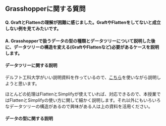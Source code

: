 ## Grasshopperに関する質問  
#### Q. GraftとFlattenの理解が困難に感じました。GraftやFlattenをしてないと成立しない例を見てみたいです。  


#### A. Grasshopperで扱うデータの型の種類とデータツリーについて説明した後に、データツリーの構造を変える(GraftやFlattenなど)必要があるケースを説明します。  


#### データツリーに関する説明  
デルフト工科大学がいい説明資料を作っているので、[こちら](http://wiki.bk.tudelft.nl/toi-pedia/Basic_Data_Tree_Actions)を使いながら説明しようと思います。  

ほとんどの処理はFlattenとSimplifyが使えていれば、対応できるので、本授業ではFlattenとSimplifyの使い方に関して細かく説明します。それ以外にもいろいろなデータツリーの構造があるので興味がある人は上の資料を活用ください。  

#### データの型に関する説明  

